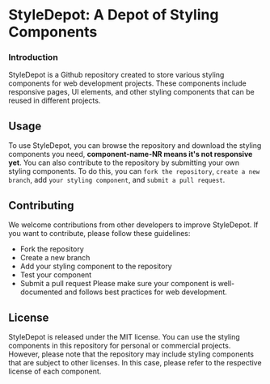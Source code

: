 # StyleDepot: A Depot of Styling Components
### Introduction
StyleDepot is a Github repository created to store various styling components for web development projects. These components include responsive pages, UI elements, and other styling components that can be reused in different projects.

## Usage
To use StyleDepot, you can browse the repository and download the styling components you need, **component-name-NR means it's not responsive yet**. You can also contribute to the repository by submitting your own styling components. To do this, you can `fork the repository`, `create a new branch`, add `your styling component`, and `submit a pull request`.

## Contributing
We welcome contributions from other developers to improve StyleDepot. If you want to contribute, please follow these guidelines:

* Fork the repository
* Create a new branch
* Add your styling component to the repository
* Test your component
* Submit a pull request
Please make sure your component is well-documented and follows best practices for web development.

## License
StyleDepot is released under the MIT license. You can use the styling components in this repository for personal or commercial projects. However, please note that the repository may include styling components that are subject to other licenses. In this case, please refer to the respective license of each component.
